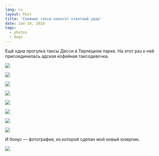 ```yaml
---
lang: ru
layout: Post
title: 'Снежные таксы наносят ответный удар'
date: Jan 14, 2010
tags:
  - photos
  - dogs
---
```


Ещё одна прогулка таксы Десси в Терлецком парке. На этот раз к ней присоединилась адская кофейная таксодевочка.

![](photo://2010-01-05_5D_0001_Artem_Sapegin-62)

<!--more-->

![](photo://2010-01-05_5D_0001_Artem_Sapegin-109)

![](/images/blog/2010-01-05-5D-0001-Artem-Sapegin-5.jpg)

![](/images/blog/2010-01-05-5D-0001-Artem-Sapegin-24.jpg)

![](/images/blog/2010-01-05-5D-0001-Artem-Sapegin-46.jpg)

![](/images/blog/2010-01-05-5D-0001-Artem-Sapegin-63.jpg)

![](/images/blog/2010-01-05-5D-0001-Artem-Sapegin-84.jpg)

![](/images/blog/2010-01-05-5D-0001-Artem-Sapegin-106.jpg)

И бонус — фотография, из которой сделан мой новый юзерпик.

![](/images/blog/2010-01-05-5D-0001-Artem-Sapegin-125.jpg)
